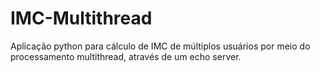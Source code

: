 # IMC-Multithread

Aplicação python para cálculo de IMC de múltiplos usuários por meio do processamento multithread, através de um echo server.
